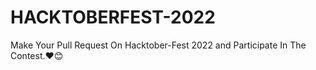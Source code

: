 # HACKTOBERFEST-2022
Make Your Pull Request On Hacktober-Fest 2022 and Participate In The Contest.❤️😊
